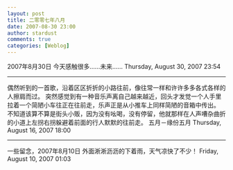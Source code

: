 ```yaml
---
layout: post
title: 二零零七年八月
date: 2007-08-30 23:00
author: stardust
comments: true
categories: [Weblog]
---
```

2007年8月30日
今天感触很多……未来……
Thursday, August 30, 2007 23:54

<hr />

偶然听到的一首歌，沿着区区折折的小路往前，像往常一样和许许多多各式各样的人擦肩而过。
突然感觉到有一种音乐声离自己越来越近，回头才发觉一个人手里拉着一个简陋小车往正在往前走，乐声正是从小推车上同样简陋的音箱中传出。
不知道该算不算是街头小贩，因为没有吆喝，没有停留，他就那样在人声嘈杂曲折的小道上左拐右拐躲避着前面的行人默默的往前走。
五月－缘份五月
Thursday, August 16, 2007 18:00

<hr />

一些留念，2007年8月10日 外面淅淅沥沥的下着雨，天气凉快了不少！
Friday, August 10, 2007 01:03
